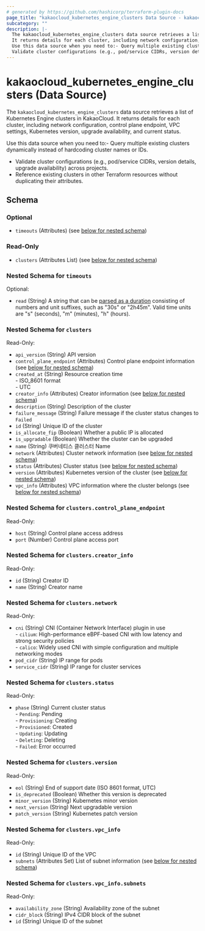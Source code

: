 ```yaml
---
# generated by https://github.com/hashicorp/terraform-plugin-docs
page_title: "kakaocloud_kubernetes_engine_clusters Data Source - kakaocloud"
subcategory: ""
description: |-
  The kakaocloud_kubernetes_engine_clusters data source retrieves a list of Kubernetes Engine clusters in KakaoCloud.
  It returns details for each cluster, including network configuration, control plane endpoint, VPC settings, Kubernetes version, upgrade availability, and current status.
  Use this data source when you need to:- Query multiple existing clusters dynamically instead of hardcoding cluster names or IDs.
  Validate cluster configurations (e.g., pod/service CIDRs, version details, upgrade availability) across projects.Reference existing clusters in other Terraform resources without duplicating their attributes.
---
```


# kakaocloud_kubernetes_engine_clusters (Data Source)

The `kakaocloud_kubernetes_engine_clusters` data source retrieves a list of Kubernetes Engine clusters in KakaoCloud.
It returns details for each cluster, including network configuration, control plane endpoint, VPC settings, Kubernetes version, upgrade availability, and current status.

Use this data source when you need to:- Query multiple existing clusters dynamically instead of hardcoding cluster names or IDs.
- Validate cluster configurations (e.g., pod/service CIDRs, version details, upgrade availability) across projects.
- Reference existing clusters in other Terraform resources without duplicating their attributes.

<!-- ## Available filters 없음 -->



<!-- schema generated by tfplugindocs -->
## Schema

### Optional

- `timeouts` (Attributes) (see [below for nested schema](#nestedatt--timeouts))

### Read-Only

- `clusters` (Attributes List) (see [below for nested schema](#nestedatt--clusters))

<a id="nestedatt--timeouts"></a>
### Nested Schema for `timeouts`

Optional:

- `read` (String) A string that can be [parsed as a duration](https://pkg.go.dev/time#ParseDuration) consisting of numbers and unit suffixes, such as "30s" or "2h45m". Valid time units are "s" (seconds), "m" (minutes), "h" (hours).


<a id="nestedatt--clusters"></a>
### Nested Schema for `clusters`

Read-Only:

- `api_version` (String) API version
- `control_plane_endpoint` (Attributes) Control plane endpoint information (see [below for nested schema](#nestedatt--clusters--control_plane_endpoint))
- `created_at` (String) Resource creation time <br/> - ISO_8601 format  <br/> - UTC
- `creator_info` (Attributes) Creator information (see [below for nested schema](#nestedatt--clusters--creator_info))
- `description` (String) Description of the cluster
- `failure_message` (String) Failure message if the cluster status changes to `Failed`
- `id` (String) Unique ID of the cluster
- `is_allocate_fip` (Boolean) Whether a public IP is allocated
- `is_upgradable` (Boolean) Whether the cluster can be upgraded
- `name` (String) 쿠버네티스 클러스터 Name
- `network` (Attributes) Cluster network information (see [below for nested schema](#nestedatt--clusters--network))
- `status` (Attributes) Cluster status (see [below for nested schema](#nestedatt--clusters--status))
- `version` (Attributes) Kubernetes version of the cluster (see [below for nested schema](#nestedatt--clusters--version))
- `vpc_info` (Attributes) VPC information where the cluster belongs (see [below for nested schema](#nestedatt--clusters--vpc_info))

<a id="nestedatt--clusters--control_plane_endpoint"></a>
### Nested Schema for `clusters.control_plane_endpoint`

Read-Only:

- `host` (String) Control plane access address
- `port` (Number) Control plane access port


<a id="nestedatt--clusters--creator_info"></a>
### Nested Schema for `clusters.creator_info`

Read-Only:

- `id` (String) Creator ID
- `name` (String) Creator name


<a id="nestedatt--clusters--network"></a>
### Nested Schema for `clusters.network`

Read-Only:

- `cni` (String) CNI (Container Network Interface) plugin in use <br/> - `cilium`: High-performance eBPF-based CNI with low latency and strong security policies  <br/> - `calico`: Widely used CNI with simple configuration and multiple networking modes
- `pod_cidr` (String) IP range for pods
- `service_cidr` (String) IP range for cluster services


<a id="nestedatt--clusters--status"></a>
### Nested Schema for `clusters.status`

Read-Only:

- `phase` (String) Current cluster status <br/> - `Pending`: Pending <br/> - `Provisioning`: Creating <br/> - `Provisioned`: Created <br/> - `Updating`: Updating <br/> - `Deleting`: Deleting <br/> - `Failed`: Error occurred


<a id="nestedatt--clusters--version"></a>
### Nested Schema for `clusters.version`

Read-Only:

- `eol` (String) End of support date (ISO 8601 format, UTC)
- `is_deprecated` (Boolean) Whether this version is deprecated
- `minor_version` (String) Kubernetes minor version
- `next_version` (String) Next upgradable version
- `patch_version` (String) Kubernetes patch version


<a id="nestedatt--clusters--vpc_info"></a>
### Nested Schema for `clusters.vpc_info`

Read-Only:

- `id` (String) Unique ID of the VPC
- `subnets` (Attributes Set) List of subnet information (see [below for nested schema](#nestedatt--clusters--vpc_info--subnets))

<a id="nestedatt--clusters--vpc_info--subnets"></a>
### Nested Schema for `clusters.vpc_info.subnets`

Read-Only:

- `availability_zone` (String) Availability zone of the subnet
- `cidr_block` (String) IPv4 CIDR block of the subnet
- `id` (String) Unique ID of the subnet
